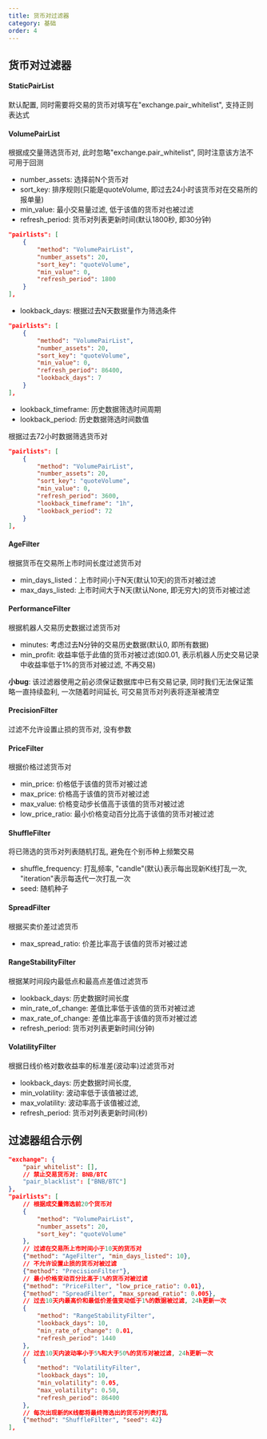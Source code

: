 ```yaml
---
title: 货币对过滤器
category: 基础
order: 4
---
```


## 货币对过滤器

#### StaticPairList

默认配置, 同时需要将交易的货币对填写在"exchange.pair_whitelist", 支持正则表达式

#### VolumePairList

根据成交量筛选货币对, 此时忽略"exchange.pair_whitelist", 同时注意该方法不可用于回测

- number_assets: 选择前N个货币对
- sort_key: 排序规则(只能是quoteVolume, 即过去24小时该货币对在交易所的报单量)
- min_value: 最小交易量过滤, 低于该值的货币对也被过滤
- refresh_period: 货币对列表更新时间(默认1800秒, 即30分钟)

```json
"pairlists": [
    {
        "method": "VolumePairList",
        "number_assets": 20,
        "sort_key": "quoteVolume",
        "min_value": 0,
        "refresh_period": 1800
    }
],
```

- lookback_days: 根据过去N天数据量作为筛选条件

```json
"pairlists": [
    {
        "method": "VolumePairList",
        "number_assets": 20,
        "sort_key": "quoteVolume",
        "min_value": 0,
        "refresh_period": 86400,
        "lookback_days": 7
    }
],
```

- lookback_timeframe: 历史数据筛选时间周期
- lookback_period: 历史数据筛选时间数值

根据过去72小时数据筛选货币对

```json
"pairlists": [
    {
        "method": "VolumePairList",
        "number_assets": 20,
        "sort_key": "quoteVolume",
        "min_value": 0,
        "refresh_period": 3600,
        "lookback_timeframe": "1h",
        "lookback_period": 72
    }
],
```

#### AgeFilter

根据货币在交易所上市时间长度过滤货币对

- min_days_listed：上市时间小于N天(默认10天)的货币对被过滤
- max_days_listed: 上市时间大于N天(默认None, 即无穷大)的货币对被过滤

#### PerformanceFilter

根据机器人交易历史数据过滤货币对

- minutes: 考虑过去N分钟的交易历史数据(默认0, 即所有数据)
- min_profit: 收益率低于此值的货币对被过滤(如0.01, 表示机器人历史交易记录中收益率低于1%的货币对被过滤, 不再交易)

**小bug**: 该过滤器使用之前必须保证数据库中已有交易记录, 同时我们无法保证策略一直持续盈利, 一次随着时间延长, 可交易货币对列表将逐渐被清空

#### PrecisionFilter

过滤不允许设置止损的货币对, 没有参数

#### PriceFilter

根据价格过滤货币对

- min_price: 价格低于该值的货币对被过滤
- max_price: 价格高于该值的货币对被过滤
- max_value: 价格变动步长值高于该值的货币对被过滤
- low_price_ratio: 最小价格变动百分比高于该值的货币对被过滤

#### ShuffleFilter

将已筛选的货币对列表随机打乱, 避免在个别币种上频繁交易

- shuffle_frequency: 打乱频率, "candle"(默认)表示每出现新K线打乱一次, "iteration"表示每迭代一次打乱一次
- seed: 随机种子

#### SpreadFilter

根据买卖价差过滤货币

- max_spread_ratio: 价差比率高于该值的货币对被过滤


#### RangeStabilityFilter

根据某时间段内最低点和最高点差值过滤货币

- lookback_days: 历史数据时间长度
- min_rate_of_change: 差值比率低于该值的货币对被过滤
- max_rate_of_change: 差值比率高于该值的货币对被过滤
- refresh_period: 货币对列表更新时间(分钟)

#### VolatilityFilter

根据日线价格对数收益率的标准差(波动率)过滤货币对

- lookback_days: 历史数据时间长度,
- min_volatility: 波动率低于该值被过滤,
- max_volatility: 波动率高于该值被过滤,
- refresh_period: 货币对列表更新时间(秒)

## 过滤器组合示例

```json
"exchange": {
    "pair_whitelist": [],
    // 禁止交易货币对: BNB/BTC
    "pair_blacklist": ["BNB/BTC"]
},
"pairlists": [
    // 根据成交量筛选前20个货币对
    {
        "method": "VolumePairList",
        "number_assets": 20,
        "sort_key": "quoteVolume"
    },
    // 过滤在交易所上市时间小于10天的货币对
    {"method": "AgeFilter", "min_days_listed": 10},
    // 不允许设置止损的货币对被过滤
    {"method": "PrecisionFilter"},
    // 最小价格变动百分比高于1%的货币对被过滤
    {"method": "PriceFilter", "low_price_ratio": 0.01},
    {"method": "SpreadFilter", "max_spread_ratio": 0.005},
    // 过去10天内最高价和最低价差值变动低于1%的数据被过滤, 24h更新一次
    {
        "method": "RangeStabilityFilter",
        "lookback_days": 10,
        "min_rate_of_change": 0.01,
        "refresh_period": 1440
    },
    // 过去10天内波动率小于5%和大于50%的货币对被过滤, 24h更新一次
    {
        "method": "VolatilityFilter",
        "lookback_days": 10,
        "min_volatility": 0.05,
        "max_volatility": 0.50,
        "refresh_period": 86400
    },
    // 每次出现新的K线都将最终筛选出的货币对列表打乱 
    {"method": "ShuffleFilter", "seed": 42}
],
```